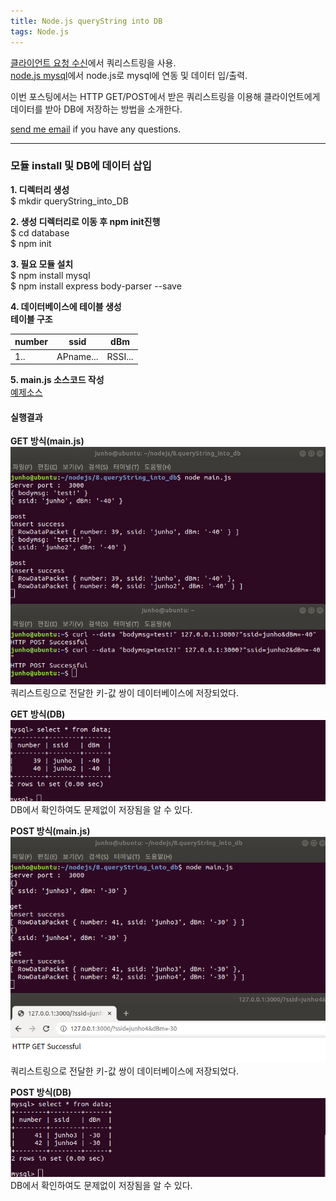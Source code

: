 ```yaml
---
title: Node.js queryString into DB
tags: Node.js
---
```


[클라이언트 요청 수신](https://limjunho.github.io/2020/08/11/Node.js-client-request-receive.html)에서 쿼리스트링을 사용.  
[node.js mysql](https://limjunho.github.io/2020/08/11/Node.js-Mysql.html)에서 node.js로 mysql에 연동 및 데이터 입/출력.  

이번 포스팅에서는 HTTP GET/POST에서 받은 쿼리스트링을 이용해 클라이언트에게 데이터를 받아 DB에 저장하는 방법을 소개한다.  

 [send me email](mailto:jewel7492@gmail.com) if you have any questions.

<!--more-->

---

### 모듈 install 및 DB에 데이터 삽입  
**1. 디렉터리 생성**  
$ mkdir queryString_into_DB  

**2. 생성 디렉터리로 이동 후 npm init진행**  
$ cd database  
$ npm init  

**3. 필요 모듈 설치**  
$ npm install mysql  
$ npm install express body-parser --save  

**4. 데이터베이스에 테이블 생성**  
**테이블 구조** 

number|ssid|dBm|
---|---|---|
1..|APname...|RSSI...|  

**5. main.js 소스코드 작성**  
[예제소스](https://github.com/limjunho/node.js/tree/master/queryString_into_DB)

#### 실행결과  

**GET 방식(main.js)**  
![그림1](/assets/Node.js/queryString_into_DB/1.png)  
쿼리스트링으로 전달한 키-값 쌍이 데이터베이스에 저장되었다.  

**GET 방식(DB)**  
![그림2](/assets/Node.js/queryString_into_DB/2.png)  
DB에서 확인하여도 문제없이 저장됨을 알 수 있다.  


**POST 방식(main.js)**  
![그림1](/assets/Node.js/queryString_into_DB/3.png)  
쿼리스트링으로 전달한 키-값 쌍이 데이터베이스에 저장되었다.  

**POST 방식(DB)**  
![그림2](/assets/Node.js/queryString_into_DB/4.png)  
DB에서 확인하여도 문제없이 저장됨을 알 수 있다.  
